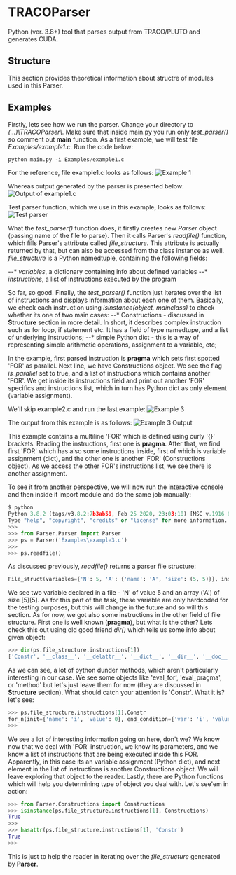 # TRACOParser

Python (ver. 3.8+) tool that parses output from TRACO/PLUTO and generates CUDA.


## Structure
This section provides theoretical information about structre of modules used in this Parser. 



## Examples
Firstly, lets see how we run the parser. Change your directory to *(...)\TRACOParser\\*. Make sure that inside main.py you run only *test_parser()* so comment out __main__ function. As a first example, we will test file *Examples/example1.c*. Run the code below:
 ```python
python main.py -i Examples/example1.c
```

For the reference, file example1.c looks as follows: 
![Example 1](https://github.com/PrzemyslawSamsel/TRACOParser/tree/master/img/Example_1_TRACO.png)

Whereas output generated by the parser is presented below:
![Output of example1.c](https://github.com/PrzemyslawSamsel/TRACOParser/tree/master/img/Example_1_OUT.png)

Test parser function, which we use in this example, looks as follows:
![Test parser](https://github.com/PrzemyslawSamsel/TRACOParser/tree/master/img/test_parser.png)

What the *test_parser()* function does, it firstly creates new *Parser* object (passing name of the file to parse). Then it calls Parser's *readfile()* function, which fills Parser's attribute called *file_structure*. This attribute is actually returned by that, but can also be accessed from the class instance as well. *file_structure* is a Python namedtuple, containing the following fields: 

--* *variables*, a dictionary containing info about defined variables
--* *instructions*, a list of instructions executed by the program

So far, so good. Finally, the *test_parser()* function just iterates over the list of instructions and displays information about each one of them. Basically, we check each instruction using *isinstance(object, mainclass)* to check whether its one of two main cases: 
--* Constructions - discussed in **Structure** section in more detail. In short, it describes complex instruction such as for loop, if statement etc. It has a field of type namedtupe, and a list of underlying instructions;
--* simple Python dict - this is a way of representing simple arithmetic operations, assignment to a variable, etc;


In the example, first parsed instruction is **pragma** which sets first spotted 'FOR' as parallel. Next line, we have Constructions object. We see the flag *is_parallel* set to true, and a list of instructions which contains another 'FOR'. We get inside its instructions field and print out another 'FOR' specifics and instructions list, which in turn has Python dict as only element (variable assignment). 

We'll skip example2.c and run the last example: 
![Example 3](https://github.com/PrzemyslawSamsel/TRACOParser/tree/master/img/Example_1_TRACO.png)

The output from this example is as follows: 
![Example 3 Output](https://github.com/PrzemyslawSamsel/TRACOParser/tree/master/img/Example_1_OUT.png)

This example contains a multiline 'FOR' which is defined using curly '{}' brackets. Reading the instructions, first one is **pragma**. After that, we find first 'FOR' which has also some instructions inside, first of which is variable assignment (dict), and the other one is another 'FOR' (Constructions object).  As we access the other FOR's instructions list, we see there is another assignment. 

To see it from another perspective, we will now run the interactive console and then inside it import module and do the same job manually:
 ```python
$ python
Python 3.8.2 (tags/v3.8.2:7b3ab59, Feb 25 2020, 23:03:10) [MSC v.1916 64 bit (AMD64)] on win32
Type "help", "copyright", "credits" or "license" for more information.
>>>
>>> from Parser.Parser import Parser
>>> ps = Parser('Examples\example3.c')
>>>
>>> ps.readfile()
```
As discussed previously, *readfile()* returns a parser file structure: 
 ```python
 File_struct(variables={'N': 5, 'A': {'name': 'A', 'size': (5, 5)}}, instructions=['pragma', <Parser.Constructions.Constructions object at 0x000001A1D41A9EE0>])
```
We see two variable declared in a file - 'N' of value 5 and an array ('A') of size [5][5]. As for this part of the task, these variable are only hardcoded for the testing purposes, but this will change in the future and so will this section. As for now, we got also some instructions in the other field of file structure. First one is well known (**pragma**), but what is the other? Lets check this out using old good friend *dir()* which tells us some info about given object:
```python
>>> dir(ps.file_structure.instructions[1])
['Constr', '__class__', '__delattr__', '__dict__', '__dir__', '__doc__', '__eq__', '__format__', '__ge__', '__getattribute__', '__gt__', '__hash__', '__init__', '__init_subclass__', '__le__', '__lt__', '__module__', '__ne__', '__new__', '__reduce__', '__reduce_ex__', '__repr__', '__setattr__', '__sizeof__', '__str__', '__subclasshook__', '__weakref__', 'eval_for', 'eval_pragma', 'method']
```
As we can see, a lot of python dunder methods, which aren't particularly interesting in our case. We see some objects like 'eval_for', 'eval_pragma', or 'method' but let's just leave them for now (they are discussed in **Structure** section). What should catch your attention is 'Constr'. What it is? let's see: 
```python
>>> ps.file_structure.instructions[1].Constr
for_n(init={'name': 'i', 'value': 0}, end_condition={'var': 'i', 'value': 4}, increment={'var': 'i', 'inc': 1}, instructions=[{'var': 'A', 'index': '[i][j]', 'val': '5', 'original_line': 'A[i][j] = 5;'}, <Parser.Constructions.Constructions object at 0x000001A1D41A9F40>], is_parallel=True, original_line='for(i=0; i<N; i++)')
>>>
```
We see a lot of interesting information going on here, don't we? We know now that we deal with 'FOR' instruction, we know its parameters, and we know a list of instructions that are being executed inside this FOR. Apparently, in this case its an variable assignment (Python dict), and next element in the list of instructions is another Constructions object. We will leave exploring that object to the reader. Lastly, there are Python functions which will help you determining type of object you deal with. Let's see'em in action: 
```python
>>> from Parser.Constructions import Constructions
>>> isinstance(ps.file_structure.instructions[1], Constructions)
True
>>>
>>> hasattr(ps.file_structure.instructions[1], 'Constr')
True
>>>
```
This is just to help the reader in iterating over the *file_structure* generated by **Parser**. 
